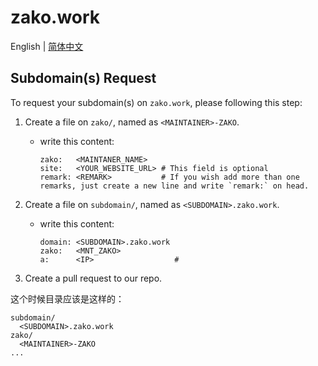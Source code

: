 # zako.work

English | [简体中文](./README_zh-CN.md)

## Subdomain(s) Request

To request your subdomain(s) on `zako.work`, please following this step:

1. Create a file on `zako/`, named as `<MAINTAINER>-ZAKO`.
    - write this content:

      ```plaintext
      zako:   <MAINTANER_NAME>
      site:   <YOUR_WEBSITE_URL> # This field is optional
      remark: <REMARK>           # If you wish add more than one remarks, just create a new line and write `remark:` on head.
      ```

2. Create a file on `subdomain/`, named as `<SUBDOMAIN>.zako.work`.
    - write this content:

      ```plaintext
      domain: <SUBDOMAIN>.zako.work
      zako:   <MNT_ZAKO>
      a:      <IP>                  #
      ```

3. Create a pull request to our repo.

这个时候目录应该是这样的：

```plaintext
subdomain/
  <SUBDOMAIN>.zako.work
zako/
  <MAINTAINER>-ZAKO
...
```

